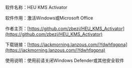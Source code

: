 软件名称：HEU KMS Activator

软件作用：激活Windows或Microsoft Office

作者主页：[https://github.com/zbezj/HEU_KMS_Activator](https://github.com/zbezj/HEU_KMS_Activator)

下载链接：[https://jackmorning.lanzous.com/iYdwhfqgpna](https://jackmorning.lanzous.com/iYdwhfqgpna)

使用说明：使用前请关闭Windows Defender或其他安全软件
